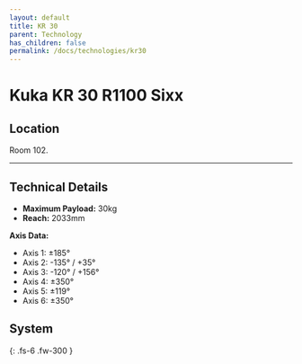 ```yaml
---
layout: default
title: KR 30
parent: Technology
has_children: false
permalink: /docs/technologies/kr30
---
```


# Kuka KR 30 R1100 Sixx

## Location

Room 102.
 
--- 

## Technical Details

- **Maximum Payload:** 30kg
- **Reach:** 2033mm

**Axis Data:**
* Axis 1: &plusmn;185&deg;
* Axis 2: -135&deg; / +35&deg;
* Axis 3: -120&deg; / +156&deg;
* Axis 4: &plusmn;350&deg;
* Axis 5: &plusmn;119&deg;
* Axis 6: &plusmn;350&deg;

## System



{: .fs-6 .fw-300 }

